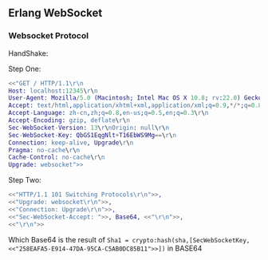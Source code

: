 ## Erlang WebSocket

### Websocket Protocol

HandShake:

Step One:

```Erlang
<<"GET / HTTP/1.1\r\n
Host: localhost:12345\r\n
User-Agent: Mozilla/5.0 (Macintosh; Intel Mac OS X 10.8; rv:22.0) Gecko/20100101 Firefox/22.0\r\n
Accept: text/html,application/xhtml+xml,application/xml;q=0.9,*/*;q=0.8\r\n
Accept-Language: zh-cn,zh;q=0.8,en-us;q=0.5,en;q=0.3\r\n
Accept-Encoding: gzip, deflate\r\n
Sec-WebSocket-Version: 13\r\nOrigin: null\r\n
Sec-WebSocket-Key: QbGS1EqgNlt+T16EbWS9Mg==\r\n
Connection: keep-alive, Upgrade\r\n
Pragma: no-cache\r\n
Cache-Control: no-cache\r\n
Upgrade: websocket">>
```

Step Two:

```Erlang
<<"HTTP/1.1 101 Switching Protocols\r\n">>,
<<"Upgrade: websocket\r\n">>,
<<"Connection: Upgrade\r\n">>,
<<"Sec-WebSocket-Accept: ">>, Base64, <<"\r\n">>,
<<"\r\n">>
```

Which Base64 is the result of ```Sha1 = crypto:hash(sha,[SecWebSocketKey, <<"258EAFA5-E914-47DA-95CA-C5AB0DC85B11">>])``` in BASE64